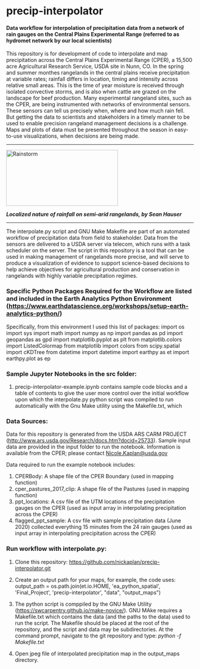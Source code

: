 # precip-interpolator

#### Data workflow for interpolation of precipitation data from a network of rain gauges on the Central Plains Experimental Range (referred to as hydromet network by our local scientists)

This repository is for development of code to interpolate and map precipitation across the Central Plains Experimental Range (CPER), a 15,500 acre Agricultural Research Service, USDA site in Nunn, CO. In the spring and summer monthes rangelands in the central plains receive precipitation at variable rates; rainfall differs in location, timing and intensity across relative small areas.  This is the time of year moisture is received through isolated convective storms, and is also when cattle are grazed on the landscape for beef production.  Many experimental rangeland sites, such as the CPER, are being instrumented with networks of environmental sensors.   These sensors can tell us precisely when, where and how much rain fell.  But getting the data to scientists and stakeholders in a timely manner to be used to enable precision rangeland management decisions is a challenge.  Maps and plots of data must be presented throughout the season in easy-to-use visualizations, when decisions are being made.

***
<img src="https://mountainscholar.org/bitstream/handle/10217/84527/NRELSGSL_Storm_CSH.jpg?sequence=1&isAllowed=y" alt="Rainstorm" title="Rainstorm" width="300" height="150" /> 

***Localized nature of rainfall on semi-arid rangelands, by Sean Hauser***
***
The interpolate.py script and GNU Make Makefile are part of an automated workflow of precipitation data from field to stakeholder.  Data from the sensors are delivered to a USDA server via telecom, which runs with a task scheduler on the server.  The script in this repository is a tool that can be used in making management of rangelands more precise, and will serve to produce a visualization of evidence to support science-based decisions to help achieve objectives for agricultural production and conservation in rangelands with highly variable precipitation regimes.  

### Specific Python Packages Required for the Workflow are listed and included in the Earth Analytics Python Environment (https://www.earthdatascience.org/workshops/setup-earth-analytics-python/)

Specifically, from this environment I used this list of packages:
import os
import sys
import math
import numpy as np
import pandas as pd
import geopandas as gpd
import matplotlib.pyplot as plt
from matplotlib.colors import ListedColormap
from matplotlib import colors
from scipy.spatial import cKDTree
from datetime import datetime
import earthpy as et
import earthpy.plot as ep
 
 
 ### Sample Jupyter Notebooks in the src folder:
 
 1. precip-interpolator-example.ipynb contains sample code blocks and a table of contents to give the user more control over the initial workflow upon which the interpolate.py python script was compiled to run automatically with the Gnu Make utility using the Makefile.txt, which 
 
 
 ### Data Sources:

Data for this repository is generated from the USDA ARS CARM PROJECT (http://www.ars.usda.gov/Research/docs.htm?docid=25733). Sample input data are provided in the input folder to run the notebook.  Information is available from the CPER; please contact <a href="mailto:Nicole.Kaplan@usda.gov">Nicole.Kaplan@usda.gov</a>

Data required to run the example notebook includes:

1. CPERBody: A shape file of the CPER Boundary (used in mapping function)
2. cper_pastures_2017_clip: A shape file of the Pastures (used in mapping function)
3. ppt_locations: A csv file of the UTM locations of the precipitation gauges on the CPER (used as input array in interpolating precipitation across the CPER)
4. flagged_ppt_sample: A csv file with sample precipitation data (June 2020) collected everything 15 minutes from the 24 rain gauges (used as input array in interpolating precipitation across the CPER)


 
 ### Run workflow with interpolate.py:
 
1. Clone this repository: https://github.com/nickaplan/precip-interpolator.git

2. Create an output path for your maps, for example, the code uses: output_path = os.path.join(et.io.HOME, 'ea_python_spatial', 'Final_Project', 'precip-interpolator', "data", "output_maps")

3. The python script is comppiled by the GNU Make Utility (https://swcarpentry.github.io/make-novice/).  GNU MAke requires a Makefile.txt which contains the data (and the paths to the data) used to run the script.  The Makefile should be placed at the root of the repository, and the script and data may be subdirectories. At the command prompt, navigate to the git repository and type: *python -f Makefile.txt*

4. Open jpeg file of interpolated precipitation map in the output_maps directory.
